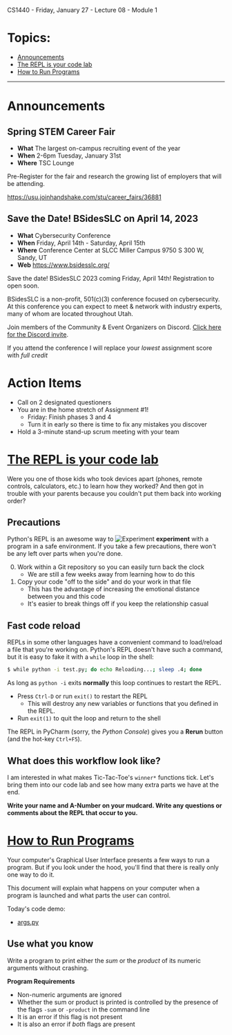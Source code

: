 CS1440 - Friday, January 27 - Lecture 08 - Module 1

# Topics:
* [Announcements](#announcements)
* [The REPL is your code lab](#the-repl-is-your-code-lab)
* [How to Run Programs](#how-to-run-programs)


------------------------------------------------------------
# Announcements

## Spring STEM Career Fair

*   **What**  The largest on-campus recruiting event of the year
*   **When**  2-6pm Tuesday, January 31st
*   **Where** TSC Lounge

Pre-Register for the fair and research the growing list of employers that will be attending.

https://usu.joinhandshake.com/stu/career_fairs/36881


## Save the Date! BSidesSLC on April 14, 2023

*   **What**  Cybersecurity Conference
*   **When**  Friday, April 14th - Saturday, April 15th
*   **Where** Conference Center at SLCC Miller Campus 9750 S 300 W, Sandy, UT
*   **Web**   https://www.bsidesslc.org/

Save the date! BSidesSLC 2023 coming Friday, April 14th!  Registration to open soon.

BSidesSLC is a non-profit, 501(c)(3) conference focused on cybersecurity. At this conference you can expect to meet & network with industry experts, many of whom are located throughout Utah.

Join members of the Community & Event Organizers on Discord. [Click here for the Discord invite](https://discord.com/invite/hBcnv9gb73?mc_cid=2915d94961&mc_eid=UNIQID).

If you attend the conference I will replace your *lowest* assignment score with *full credit*


# Action Items

*	Call on 2 designated questioners
*   You are in the home stretch of Assignment #1!
    *   Friday: Finish phases 3 and 4
    *   Turn it in early so there is time to fix any mistakes you discover
*	Hold a 3-minute stand-up scrum meeting with your team



# [The REPL is your code lab](../REPL.md)

Were you one of those kids who took devices apart (phones, remote controls, calculators, etc.) to learn how they worked?  And then got in trouble with your parents because you couldn't put them back into working order?

## Precautions

Python's REPL is an awesome way to ![Experiment](./assets/6.experiment.png) **experiment** with a program in a safe environment.  If you take a few precautions, there won't be any left over parts when you're done.

0.  Work within a Git repository so you can easily turn back the clock
    *   We are still a few weeks away from learning how to do this
1.  Copy your code "off to the side" and do your work in that file
    *   This has the advantage of increasing the emotional distance between you and this code
    *   It's easier to break things off if you keep the relationship casual


## Fast code reload

REPLs in some other languages have a convenient command to load/reload a file that you're working on.  Python's REPL doesn't have such a command, but it is easy to fake it with a `while` loop in the shell:

```bash
$ while python -i test.py; do echo Reloading...; sleep .4; done
```

As long as `python -i` exits **normally** this loop continues to restart the REPL.

*   Press `Ctrl-D` or run `exit()` to restart the REPL
    *   This will destroy any new variables or functions that you defined in the REPL.
*   Run `exit(1)` to quit the loop and return to the shell


The REPL in PyCharm (sorry, the *Python Console*) gives you a **Rerun** button (and the hot-key `Ctrl+F5`).


## What does this workflow look like?

I am interested in what makes Tic-Tac-Toe's `winner*` functions tick.  Let's bring them into our code lab and see how many extra parts we have at the end.

**Write your name and A-Number on your mudcard.  Write any questions or comments about the REPL that occur to you.**



# [How to Run Programs](../How_to_Run_Programs.md)

Your computer's Graphical User Interface presents a few ways to run a program.  But if you look under the hood, you'll find that there is really only one way to do it.

This document will explain what happens on your computer when a program is launched and what parts the user can control.

Today's code demo:

*   [args.py](./args.py)


## Use what you know

Write a program to print either the *sum* or the *product* of its numeric arguments without crashing.

**Program Requirements**

*   Non-numeric arguments are ignored
*   Whether the sum or product is printed is controlled by the presence of the flags `-sum` or `-product` in the command line
*   It is an error if this flag is not present
*   It is also an error if *both* flags are present



